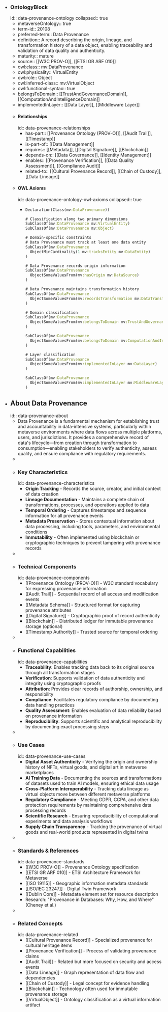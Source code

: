 - ### OntologyBlock
  id:: data-provenance-ontology
  collapsed:: true
	- metaverseOntology:: true
	- term-id:: 20108
	- preferred-term:: Data Provenance
	- definition:: A record describing the origin, lineage, and transformation history of a data object, enabling traceability and validation of data quality and authenticity.
	- maturity:: mature
	- source:: [[W3C PROV-O]], [[ETSI GR ARF 010]]
	- owl:class:: mv:DataProvenance
	- owl:physicality:: VirtualEntity
	- owl:role:: Object
	- owl:inferred-class:: mv:VirtualObject
	- owl:functional-syntax:: true
	- belongsToDomain:: [[TrustAndGovernanceDomain]], [[ComputationAndIntelligenceDomain]]
	- implementedInLayer:: [[Data Layer]], [[Middleware Layer]]
	- #### Relationships
	  id:: data-provenance-relationships
		- has-part:: [[Provenance Ontology (PROV-O)]], [[Audit Trail]], [[Timestamp]]
		- is-part-of:: [[Data Management]]
		- requires:: [[Metadata]], [[Digital Signature]], [[Blockchain]]
		- depends-on:: [[Data Governance]], [[Identity Management]]
		- enables:: [[Provenance Verification]], [[Data Quality Assessment]], [[Compliance Audit]]
		- related-to:: [[Cultural Provenance Record]], [[Chain of Custody]], [[Data Lineage]]
	- #### OWL Axioms
	  id:: data-provenance-ontology-owl-axioms
	  collapsed:: true
		- ```clojure
		  Declaration(Class(mv:DataProvenance))

		  # Classification along two primary dimensions
		  SubClassOf(mv:DataProvenance mv:VirtualEntity)
		  SubClassOf(mv:DataProvenance mv:Object)

		  # Domain-specific constraints
		  # Data Provenance must track at least one data entity
		  SubClassOf(mv:DataProvenance
		    ObjectMinCardinality(1 mv:tracksEntity mv:DataEntity)
		  )

		  # Data Provenance records origin information
		  SubClassOf(mv:DataProvenance
		    ObjectSomeValuesFrom(mv:hasOrigin mv:DataSource)
		  )

		  # Data Provenance maintains transformation history
		  SubClassOf(mv:DataProvenance
		    ObjectSomeValuesFrom(mv:recordsTransformation mv:DataTransformation)
		  )

		  # Domain classification
		  SubClassOf(mv:DataProvenance
		    ObjectSomeValuesFrom(mv:belongsToDomain mv:TrustAndGovernanceDomain)
		  )

		  SubClassOf(mv:DataProvenance
		    ObjectSomeValuesFrom(mv:belongsToDomain mv:ComputationAndIntelligenceDomain)
		  )

		  # Layer classification
		  SubClassOf(mv:DataProvenance
		    ObjectSomeValuesFrom(mv:implementedInLayer mv:DataLayer)
		  )

		  SubClassOf(mv:DataProvenance
		    ObjectSomeValuesFrom(mv:implementedInLayer mv:MiddlewareLayer)
		  )
		  ```
- ## About Data Provenance
  id:: data-provenance-about
	- Data Provenance is a fundamental mechanism for establishing trust and accountability in data-intensive systems, particularly within metaverse environments where data flows across multiple platforms, users, and jurisdictions. It provides a comprehensive record of data's lifecycle—from creation through transformation to consumption—enabling stakeholders to verify authenticity, assess quality, and ensure compliance with regulatory requirements.
	-
	- ### Key Characteristics
	  id:: data-provenance-characteristics
		- **Origin Tracking** - Records the source, creator, and initial context of data creation
		- **Lineage Documentation** - Maintains a complete chain of transformations, processes, and operations applied to data
		- **Temporal Ordering** - Captures timestamps and sequence information for all provenance events
		- **Metadata Preservation** - Stores contextual information about data processing, including tools, parameters, and environmental conditions
		- **Immutability** - Often implemented using blockchain or cryptographic techniques to prevent tampering with provenance records
	-
	- ### Technical Components
	  id:: data-provenance-components
		- [[Provenance Ontology (PROV-O)]] - W3C standard vocabulary for expressing provenance information
		- [[Audit Trail]] - Sequential record of all access and modification events
		- [[Metadata Schema]] - Structured format for capturing provenance attributes
		- [[Digital Signature]] - Cryptographic proof of record authenticity
		- [[Blockchain]] - Distributed ledger for immutable provenance storage (optional)
		- [[Timestamp Authority]] - Trusted source for temporal ordering
	-
	- ### Functional Capabilities
	  id:: data-provenance-capabilities
		- **Traceability**: Enables tracking data back to its original source through all transformation stages
		- **Verification**: Supports validation of data authenticity and integrity using cryptographic proofs
		- **Attribution**: Provides clear records of authorship, ownership, and responsibility
		- **Compliance**: Facilitates regulatory compliance by documenting data handling practices
		- **Quality Assessment**: Enables evaluation of data reliability based on provenance information
		- **Reproducibility**: Supports scientific and analytical reproducibility by documenting exact processing steps
	-
	- ### Use Cases
	  id:: data-provenance-use-cases
		- **Digital Asset Authenticity** - Verifying the origin and ownership history of NFTs, virtual goods, and digital art in metaverse marketplaces
		- **AI Training Data** - Documenting the sources and transformations of datasets used to train AI models, ensuring ethical data usage
		- **Cross-Platform Interoperability** - Tracking data lineage as virtual objects move between different metaverse platforms
		- **Regulatory Compliance** - Meeting GDPR, CCPA, and other data protection requirements by maintaining comprehensive data processing records
		- **Scientific Research** - Ensuring reproducibility of computational experiments and data analysis workflows
		- **Supply Chain Transparency** - Tracking the provenance of virtual goods and real-world products represented in digital twins
	-
	- ### Standards & References
	  id:: data-provenance-standards
		- [[W3C PROV-O]] - Provenance Ontology specification
		- [[ETSI GR ARF 010]] - ETSI Architecture Framework for Metaverse
		- [[ISO 19115]] - Geographic information metadata standards
		- [[ISO/IEC 23247]] - Digital Twin Framework
		- [[Dublin Core]] - Metadata element set for resource description
		- Research: "Provenance in Databases: Why, How, and Where" (Cheney et al.)
	-
	- ### Related Concepts
	  id:: data-provenance-related
		- [[Cultural Provenance Record]] - Specialized provenance for cultural heritage items
		- [[Provenance Verification]] - Process of validating provenance claims
		- [[Audit Trail]] - Related but more focused on security and access events
		- [[Data Lineage]] - Graph representation of data flow and dependencies
		- [[Chain of Custody]] - Legal concept for evidence handling
		- [[Blockchain]] - Technology often used for immutable provenance storage
		- [[VirtualObject]] - Ontology classification as a virtual information artifact
